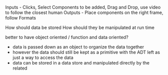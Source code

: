 Inputs - Clicks, Select Components to be added, Drag and Drop, use video to follow the closest human
Outputs - Place components on the right frame, follow
Formats

How should data be stored
How should they be manipulated at run time


better to have object oriented / function and data oriented?
- data is passed down as an object to organize the data together
- however the data should still be kept as a primitive with the ADT left as just a way to access the data
- data can be stored in a data store and manipulated directly by the related